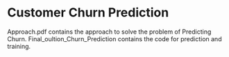# Customer Churn Prediction

Approach.pdf contains the approach to solve the problem of Predicting Churn.
Final_oultion_Churn_Prediction contains the code for prediction and training.
